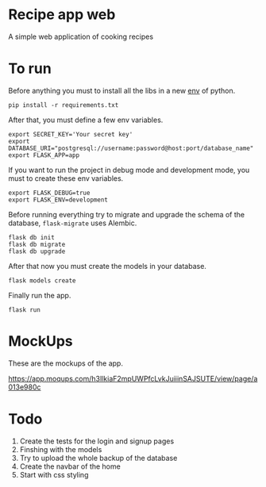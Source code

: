 # Recipe app web
A simple web application of cooking recipes
# To run
Before anything you must to install all the libs in a new [env](https://docs.python.org/3/library/venv.html) of python.
```
pip install -r requirements.txt
```
After that, you must define a few env variables.
```
export SECRET_KEY='Your secret key'
export DATABASE_URI="postgresql://username:password@host:port/database_name"
export FLASK_APP=app
```
If you want to run the project in debug mode and development mode, you must to create these env variables.
```
export FLASK_DEBUG=true
export FLASK_ENV=development
```
Before running everything try to migrate and upgrade the schema of the database, `flask-migrate` uses Alembic.
```
flask db init
flask db migrate
flask db upgrade
```
After that now you must create the models in your database.
```
flask models create
```
Finally run the app.
```
flask run
```
# MockUps
These are the mockups of the app.

https://app.moqups.com/h3IlkiaF2mpUWPfcLvkJuiiinSAJSUTE/view/page/a013e980c
# Todo
1. Create the tests for the login and signup pages
2. Finshing with the models
3. Try to upload the whole backup of the database
4. Create the navbar of the home
5. Start with css styling
